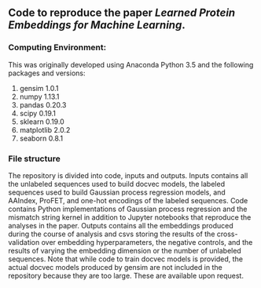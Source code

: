 ## Code to reproduce the paper *Learned Protein Embeddings for Machine Learning*.

### Computing Environment:

This was originally developed using Anaconda Python 3.5 and the following packages and versions:

1. gensim 1.0.1
2. numpy 1.13.1
3. pandas 0.20.3
4. scipy 0.19.1
5. sklearn 0.19.0
6. matplotlib 2.0.2
7. seaborn 0.8.1

### File structure

The repository is divided into code, inputs and outputs. Inputs contains all the unlabeled sequences used to build docvec models, the labeled sequences used to build Gaussian process regression models, and AAIndex, ProFET, and one-hot encodings of the labeled sequences. Code contains Python implementations of Gaussian process regression and the mismatch string kernel in addition to Jupyter notebooks that reproduce the analyses in the paper. Outputs contains all the embeddings produced during the course of analysis and csvs storing the results of the cross-validation over embedding hyperparameters, the negative controls, and the results of varying the embedding dimension or the number of unlabeled sequences. Note that while code to train docvec models is provided, the actual docvec models produced by gensim are not included in the repository because they are too large. These are available upon request.
